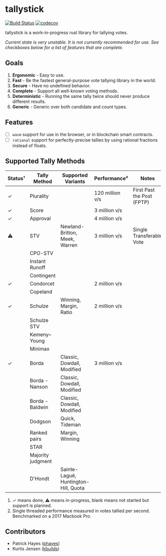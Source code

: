 # tallystick

[![Build Status](https://travis-ci.org/phayes/tallystick.svg?branch=master)](https://travis-ci.org/phayes/tallystick)
[![codecov](https://codecov.io/gh/phayes/tallystick/branch/master/graph/badge.svg)](https://codecov.io/gh/phayes/tallystick)

tallystick is a work-in-progress rust library for tallying votes.

_Current state is very unstable. It is not currently recommended for use. See checkboxes below for a list of features that are complete._

## Goals

1. **Ergonomic** - Easy to use.
2. **Fast** - Be the fastest general-purpose vote tallying library in the world.
3. **Secure** - Have no undefined behavior.
4. **Complete** - Support all well-known voting methods.
5. **Deterministic** - Running the same tally twice should never produce different results.
6. **Generic** - Generic over both candidate and count types.

## Features

- [ ] `wasm` support for use in the browser, or in blockchain smart contracts.
- [ ] `rational` support for perfectly-precise tallies by using rational fractions instead of floats.

## Supported Tally Methods

| Status¹ | Tally Method      | Supported Variants                   | Performance²    | Notes                      |
| ------- | ----------------- | ------------------------------------ | --------------- | -------------------------- |
| ✓       | Plurality         |                                      | 120 million v/s | First Past the Post (FPTP) |
| ✓       | Score             |                                      | 3 million v/s   |                            |
| ✓       | Approval          |                                      | 4 million v/s   |                            |
| ⚠       | STV               | Newland-Britton, Meek, Warren        | 3 million v/s   | Single Transferable Vote   |
|         | CPO-STV           |                                      |                 |                            |
|         | Instant Runoff    |                                      |                 |                            |
|         | Contingent        |                                      |                 |                            |
| ✓       | Condorcet         |                                      | 2 million v/s   |                            |
|         | Copeland          |                                      |                 |                            |
| ✓       | Schulze           | Winning, Margin, Ratio               | 2 million v/s   |                            |
|         | Schulze STV       |                                      |                 |                            |
|         | Kemeny–Young      |                                      |                 |                            |
|         | Minimax           |                                      |                 |                            |
| ✓       | Borda             | Classic, Dowdall, Modified           | 3 million v/s   |                            |
|         | Borda - Nanson    | Classic, Dowdall, Modified           |                 |                            |
|         | Borda - Baldwin   | Classic, Dowdall, Modified           |                 |                            |
|         | Dodgson           | Quick, Tideman                       |                 |                            |
|         | Ranked pairs      | Margin, Winning                      |                 |                            |
|         | STAR              |                                      |                 |                            |
|         | Majority judgment |                                      |                 |                            |
|         | D'Hondt           | Sainte-Laguë, Huntington-Hill, Quota |                 |                            |

1. ✓ means done, ⚠ means in-progress, blank means not started but support is planned.
2. Single threaded performance measured in votes tallied per second. Benchmarked on a 2017 Macbook Pro.

## Contributors

- Patrick Hayes ([phayes](https://github.com/phayes))
- Kurtis Jensen ([kbuilds](https://github.com/kbuilds))
